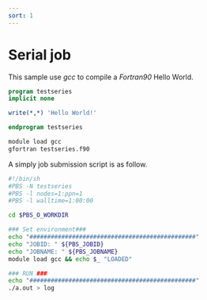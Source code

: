 ```yaml
---
sort: 1
---
```


# Serial job

This sample use *gcc* to compile a *Fortran90* Hello World.
```fortran
program testseries
implicit none

write(*,*) 'Hello World!'

endprogram testseries
```
```bash
module load gcc
gfortran testseries.f90
```

A simply job submission script is as follow.
```bash
#!/bin/sh
#PBS -N testseries
#PBS -l nodes=1:ppn=1
#PBS -l walltime=1:00:00

cd $PBS_O_WORKDIR

### Set environment###
echo "###############################################"
echo "JOBID: " ${PBS_JOBID}
echo "JOBNAME: " ${PBS_JOBNAME}
module load gcc && echo $_ "LOADED"

### RUN ###
echo "###############################################"
./a.out > log
```


